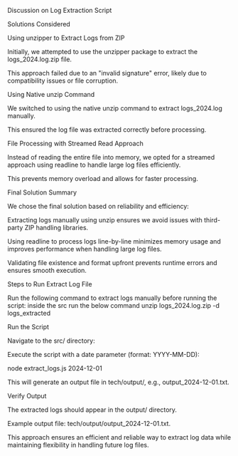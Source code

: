 Discussion on Log Extraction Script

Solutions Considered

Using unzipper to Extract Logs from ZIP

Initially, we attempted to use the unzipper package to extract the logs_2024.log.zip file.

This approach failed due to an "invalid signature" error, likely due to compatibility issues or file corruption.

Using Native unzip Command

We switched to using the native unzip command to extract logs_2024.log manually.

This ensured the log file was extracted correctly before processing.

File Processing with Streamed Read Approach

Instead of reading the entire file into memory, we opted for a streamed approach using readline to handle large log files efficiently.

This prevents memory overload and allows for faster processing.

Final Solution Summary

We chose the final solution based on reliability and efficiency:

Extracting logs manually using unzip ensures we avoid issues with third-party ZIP handling libraries.

Using readline to process logs line-by-line minimizes memory usage and improves performance when handling large log files.

Validating file existence and format upfront prevents runtime errors and ensures smooth execution.

Steps to Run
Extract Log File

Run the following command to extract logs manually before running the script:
inside the src run the below command
unzip logs_2024.log.zip -d logs_extracted

Run the Script

Navigate to the src/ directory:



Execute the script with a date parameter (format: YYYY-MM-DD):

node extract_logs.js 2024-12-01

This will generate an output file in tech/output/, e.g., output_2024-12-01.txt.

Verify Output

The extracted logs should appear in the output/ directory.

Example output file: tech/output/output_2024-12-01.txt.

This approach ensures an efficient and reliable way to extract log data while maintaining flexibility in handling future log files.

